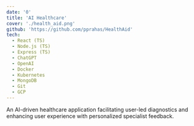 ```yaml
---
date: '0'
title: 'AI Healthcare'
cover: './health_aid.png'
github: 'https://github.com/pprahas/HealthAid'
tech:
  - React (TS)
  - Node.js (TS)
  - Express (TS)
  - ChatGPT
  - OpenAI
  - Docker
  - Kubernetes
  - MongoDB
  - Git
  - GCP
---
```


An <a>AI-driven healthcare</a> application facilitating user-led diagnostics and enhancing user experience with <a>personalized specialist feedback.</a>
